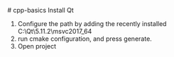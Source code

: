 #   c p p - b a s i c s  
 
Install Qt
1. Configure the path by adding the recently installed
  C:\Qt\5.11.2\msvc2017_64
2. run cmake configuration, and press generate.
3. Open project

